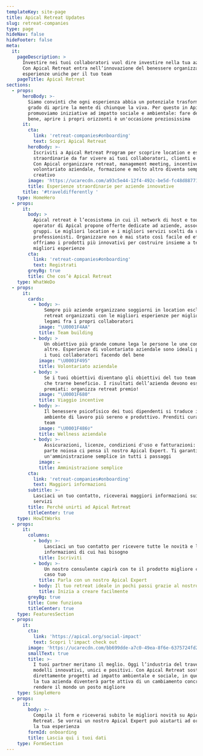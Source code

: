 ```yaml
---
templateKey: site-page
title: Apical Retreat Updates
slug: retreat-companies
type: page
hideNav: false
hideFooter: false
meta:
  it:
    pageDescription: >
      Investire nei tuoi collaboratori vuol dire investire nella tua azienda.
      Con Apical Retreat entra nell’innovazione del benessere organizzando
      esperienze uniche per il tuo team
    pageTitle: Apical Retreat
sections:
  - props:
      heroBody: >-
        Siamo convinti che ogni esperienza abbia un potenziale trasformativo in
        grado di aprire la mente di chiunque la viva. Per questo in Apical
        promuoviamo iniziative ad impatto sociale e ambientale: fare del bene fa
        bene, aprire i propri orizzonti è un'occasione preziosissima
      it:
        cta:
          link: 'retreat-companies#onboarding'
          text: Scopri Apical Retreat
        heroBody: >-
          Iscriviti a Apical Retreat Program per scoprire location e esperienze
          straordinarie da far vivere ai tuoi collaboratori, clienti e partners.
          Con Apical organizzare retreat, management meeting, incentive,
          volontariato aziendale, formazione e molto altro diventa semplice e
          creativo
        image: 'https://ucarecdn.com/a93c5e44-12f4-492c-be5d-fc48d887719f/'
        title: Esperienze straordinarie per aziende innovative
      title: '#traveldifferently '
    type: HomeHero
  - props:
      it:
        body: >
          Apical retreat è l’ecosistema in cui il network di host e tour
          operator di Apical propone offerte dedicate ad aziende, associazioni e
          gruppi. Le migliori location e i migliori servizi scelti da un team di
          professionisti. Organizzare non è mai stato così facile ed efficace:
          offriamo i prodotti più innovativi per costruire insieme a te le
          migliori esperienze
        cta:
          link: 'retreat-companies#onboarding'
          text: Registrati
        greyBg: true
        title: Che cos’è Apical Retreat
    type: WhatWeDo
  - props:
      it:
        cards:
          - body: >-
              Sempre più aziende organizzano soggiorni in location esclusive in
              retreat organizzati con le migliori esperienze per migliorare i
              legami fra i propri collaboratori
            image: "\U0001F4AA"
            title: Team building
          - body: >
              Un obiettivo più grande comune lega le persone le une con le
              altre. Esperienze di volontariato aziendale sono ideali per unire
              i tuoi collaboratori facendo del bene
            image: "\U0001F495"
            title: Volontariato aziendale
          - body: >
              Se i tuoi obiettivi diventano gli obiettivi del tuo team non puoi
              che trarne beneficio. I risultati dell’azienda devono essere
              premiati: organizza retreat premio! 
            image: "\U0001F680"
            title: Viaggio incentive
          - body: >-
              Il benessere psicofisico dei tuoi dipendenti si traduce in un
              ambiente di lavoro più sereno e produttivo. Prenditi cura del tuo
              team
            image: "\U0001F486‍♀️"
            title: Wellness aziendale
          - body: >-
              Assicurazioni, licenze, condizioni d'uso e fatturazioni: alla
              parte noiosa ci pensa il nostro Apical Expert. Ti garantiamo
              un'amministrazione semplice in tutti i passaggi
            image: ✏
            title: Amministrazione semplice
        cta:
          link: 'retreat-companies#onboarding'
          text: Maggiori informazioni
        subtitle: >-
          Lasciaci un tuo contatto, riceverai maggiori informazioni sui nostri
          servizi
        title: Perché unirti ad Apical Retreat
        titleCenter: true
    type: HowItWorks
  - props:
      it:
        columns:
          - body: >-
              Lasciaci un tuo contatto per ricevere tutte le novità e le
              informazioni di cui hai bisogno
            title: Iscriviti
          - body: >-
              Un nostro consulente capirà con te il prodotto migliore che fa al
              caso tuo
            title: Parla con un nostro Apical Expert
          - body: Il tuo retreat ideale in pochi passi grazie al nostro supporto
            title: Inizia a creare facilmente
        greyBg: true
        title: Come funziona
        titleCenter: true
    type: FeaturesSection
  - props:
      it:
        cta:
          link: 'https://apical.org/social-impact'
          text: Scopri l'impact check out
        image: 'https://ucarecdn.com/bb699dde-a7c0-49ea-8f6e-6375724fd229/'
        smallText: true
        title: >-
          I tuoi partner meritano il meglio. Oggi l’industria del travel offre
          modelli innovativi, unici e positivi. Con Apical Retreat sostieni
          direttamente progetti ad impatto ambientale e sociale, in questo modo
          la tua azienda diventerà parte attiva di un cambiamento concreto per
          rendere il mondo un posto migliore
    type: SimpleHero
  - props:
      it:
        body: >-
          Compila il form e riceverai subito le migliori novità su Apical
          Retreat. Se vorrai un nostro Apical Expert può aiutarti ad organizzare
          la tua esperienza
        formId: onboarding
        title: Lascia qui i tuoi dati
    type: FormSection
---
```



